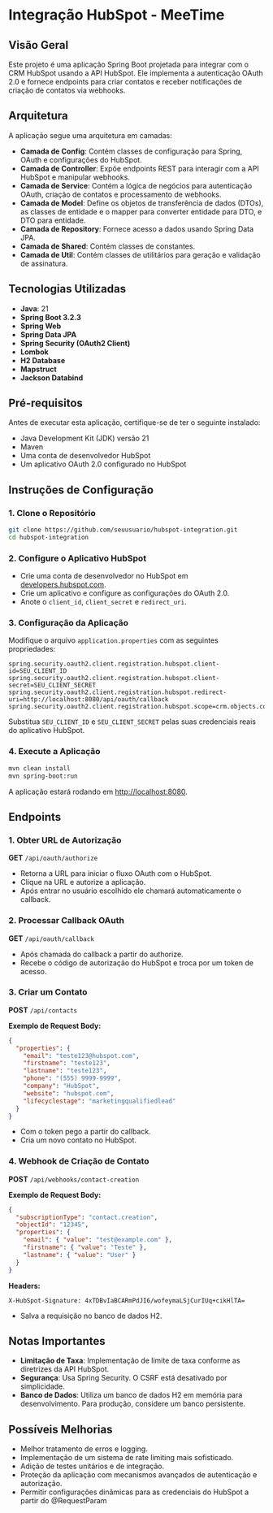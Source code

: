 # Integração HubSpot - MeeTime

## Visão Geral

Este projeto é uma aplicação Spring Boot projetada para integrar com o CRM HubSpot usando a API HubSpot. Ele implementa a autenticação OAuth 2.0 e fornece endpoints para criar contatos e receber notificações de criação de contatos via webhooks.

## Arquitetura

A aplicação segue uma arquitetura em camadas:

- **Camada de Config**: Contém classes de configuração para Spring, OAuth e configurações do HubSpot.
- **Camada de Controller**: Expõe endpoints REST para interagir com a API HubSpot e manipular webhooks.
- **Camada de Service**: Contém a lógica de negócios para autenticação OAuth, criação de contatos e processamento de webhooks.
- **Camada de Model**: Define os objetos de transferência de dados (DTOs), as classes de entidade e o mapper para converter entidade para DTO, e DTO para entidade.
- **Camada de Repository**: Fornece acesso a dados usando Spring Data JPA.
- **Camada de Shared**: Contém classes de constantes.
- **Camada de Util**: Contém classes de utilitários para geração e validação de assinatura.

## Tecnologias Utilizadas

- **Java**: 21
- **Spring Boot 3.2.3**
- **Spring Web**
- **Spring Data JPA**
- **Spring Security (OAuth2 Client)**
- **Lombok**
- **H2 Database**
- **Mapstruct**
- **Jackson Databind**

## Pré-requisitos

Antes de executar esta aplicação, certifique-se de ter o seguinte instalado:

- Java Development Kit (JDK) versão 21
- Maven
- Uma conta de desenvolvedor HubSpot
- Um aplicativo OAuth 2.0 configurado no HubSpot

## Instruções de Configuração

### 1. Clone o Repositório

```bash
git clone https://github.com/seuusuario/hubspot-integration.git
cd hubspot-integration
```

### 2. Configure o Aplicativo HubSpot

- Crie uma conta de desenvolvedor no HubSpot em [developers.hubspot.com](https://developers.hubspot.com/).
- Crie um aplicativo e configure as configurações do OAuth 2.0.
- Anote o `client_id`, `client_secret` e `redirect_uri`.

### 3. Configuração da Aplicação

Modifique o arquivo `application.properties` com as seguintes propriedades:

```properties
spring.security.oauth2.client.registration.hubspot.client-id=SEU_CLIENT_ID
spring.security.oauth2.client.registration.hubspot.client-secret=SEU_CLIENT_SECRET
spring.security.oauth2.client.registration.hubspot.redirect-uri=http://localhost:8080/api/oauth/callback
spring.security.oauth2.client.registration.hubspot.scope=crm.objects.contacts.write%20oauth%20crm.objects.contacts.read
```

Substitua `SEU_CLIENT_ID` e `SEU_CLIENT_SECRET` pelas suas credenciais reais do aplicativo HubSpot.

### 4. Execute a Aplicação

```bash
mvn clean install
mvn spring-boot:run
```

A aplicação estará rodando em [http://localhost:8080](http://localhost:8080).

## Endpoints

### 1. Obter URL de Autorização

**GET** `/api/oauth/authorize`

- Retorna a URL para iniciar o fluxo OAuth com o HubSpot.
- Clique na URL e autorize a aplicação.
- Após entrar no usuário escolhido ele chamará automaticamente o callback.

### 2. Processar Callback OAuth

**GET** `/api/oauth/callback`

- Após chamada do callback a partir do authorize.
- Recebe o código de autorização do HubSpot e troca por um token de acesso.

### 3. Criar um Contato

**POST** `/api/contacts`

**Exemplo de Request Body:**

```json
{
  "properties": {
    "email": "teste123@hubspot.com",
    "firstname": "teste123",
    "lastname": "teste123",
    "phone": "(555) 9999-9999",
    "company": "HubSpot",
    "website": "hubspot.com",
    "lifecyclestage": "marketingqualifiedlead"
  }
}
```

- Com o token pego a partir do callback.
- Cria um novo contato no HubSpot.

### 4. Webhook de Criação de Contato

**POST** `/api/webhooks/contact-creation`

**Exemplo de Request Body:**

```json
{
  "subscriptionType": "contact.creation",
  "objectId": "12345",
  "properties": {
    "email": { "value": "test@example.com" },
    "firstname": { "value": "Teste" },
    "lastname": { "value": "User" }
  }
}
```

**Headers:**

```text
X-HubSpot-Signature: 4xTDBvIaBCARmPdJI6/wofeymaLSjCurIUq+cikHlTA=
```

- Salva a requisição no banco de dados H2.

## Notas Importantes

- **Limitação de Taxa**: Implementação de limite de taxa conforme as diretrizes da API HubSpot.
- **Segurança**: Usa Spring Security. O CSRF está desativado por simplicidade.
- **Banco de Dados**: Utiliza um banco de dados H2 em memória para desenvolvimento. Para produção, considere um banco persistente.

## Possíveis Melhorias

- Melhor tratamento de erros e logging.
- Implementação de um sistema de rate limiting mais sofisticado.
- Adição de testes unitários e de integração.
- Proteção da aplicação com mecanismos avançados de autenticação e autorização.
- Permitir configurações dinâmicas para as credenciais do HubSpot a partir do @RequestParam
